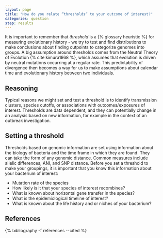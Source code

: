 ```yaml
---
layout: page
title: "How do you relate “thresholds” to your outcome of interest?"
categories: question
step: results
---
```


It is important to remember that *threshold* is a {% glossary heuristic %} for 
measuring evolutionary history - we try to test and find distributions to make 
conclusions about finding cutpoints to categorize genomes into groups. A big 
assumption around thresholds comes from the Neutral Theory of Evolution 
{% cite kimura1968 %}, which assumes that evolution is driven by neutral mutations 
occurring at a regular rate. This predictability of divergence then becomes a 
way for us to make assumptions about calendar time and evolutionary history 
between two individuals.  

## Reasoning

Typical reasons we might set and test a threshold is to identify transmission 
clusters, species cutoffs, or associations with outcomes/exposures of interest. 
Thresholds are data dependent, and they can potentially change in an analysis 
based on new information, for example in the context of an outbreak investigation. 

## Setting a threshold

Thresholds based on genomic information are set using information about the 
biology of bacteria and the time frame in which they are found. They can take 
the form of any genomic distance. Common measures include allelic differences, 
ANI, and SNP distance. Before you set a threshold to make your groupings, it is 
important that you know this information about your bacterium of interest: 

- Mutation rate of the species
- How likely is it that your species of interest recombines?
- What is known about horizontal gene transfer in the species?
- What is the epidemiological timeline of interest?
- What is known about the life history and or niches of your bacterium? 


## References

{% bibliography -f references --cited %}